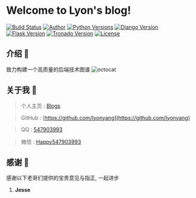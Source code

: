 # Welcome to Lyon's blog!

[![Build Status](https://travis-ci.org/lyonyang/blogs.svg?branch=master)](https://travis-ci.org/lyonyang/blogs)
[![Author](https://img.shields.io/badge/author-Lyon-%2342b983)]()
[![Python Versions](https://img.shields.io/badge/python-2.x%2C3.x-%2342b983)](https://www.python.org/)
[![Django Version](https://img.shields.io/badge/django-1.11-%2342b983)](https://docs.djangoproject.com/en/1.11/)
[![Flask Version](https://img.shields.io/badge/flask-1.0-%2342b983)](http://flask.pocoo.org/docs/1.0/)
[![Tronado Version](https://img.shields.io/badge/tornado-6.1-%2342b983)](https://www.tornadoweb.org/en/stable/)
[![License](https://img.shields.io/badge/license-apache%202.0-%2342b983)](https://github.com/lyonyang/blogs/blob/master/LICENSE)


## 介绍 🐙

致力构建一个高质量的后端技术图谱 ![octocat](https://github.githubassets.com/images/icons/emoji/octocat.png)

## 关于我  🤩

> 个人主页 : [Blogs](https://lyonyang.github.io/blogs/)

> GitHub : [https://github.com/lyonyang](https://github.com/lyonyang)

> QQ : [547903993](http://wpa.qq.com/msgrd?v=3&uin=547903993&site=qq&menu=yes)

> 微信 : [Happy547903993]()

## 感谢 🚀

感谢以下老哥们提供的宝贵意见与指正, 一起进步

1. **Jesse**

